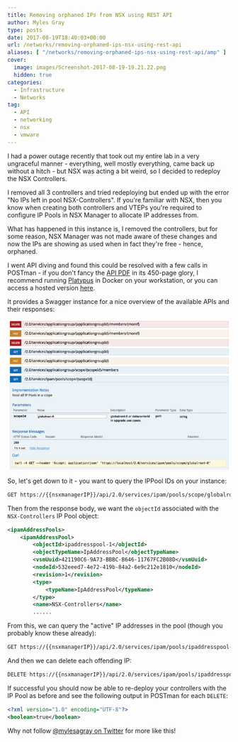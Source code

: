 ```yaml
---
title: Removing orphaned IPs from NSX using REST API
author: Myles Gray
type: posts
date: 2017-08-19T18:40:03+00:00
url: /networks/removing-orphaned-ips-nsx-using-rest-api
aliases: [ "/networks/removing-orphaned-ips-nsx-using-rest-api/amp" ]
cover:
  image: images/Screenshot-2017-08-19-19.21.22.png
  hidden: true
categories:
  - Infrastructure
  - Networks
tag:
  - API
  - networking
  - nsx
  - vmware
---
```


I had a power outage recently that took out my entire lab in a very ungraceful manner - everything, well mostly everything, came back up without a hitch - but NSX was acting a bit weird, so I decided to redeploy the NSX Controllers.

I removed all 3 controllers and tried redeploying but ended up with the error "No IPs left in pool NSX-Controllers". If you're familiar with NSX, then you know when creating both controllers and VTEPs you're required to configure IP Pools in NSX Manager to allocate IP addresses from.

What has happened in this instance is, I removed the controllers, but for some reason, NSX Manager was not made aware of these changes and now the IPs are showing as used when in fact they're free - hence, orphaned.

I went API diving and found this could be resolved with a few calls in POSTman - if you don't fancy the [API PDF][1] in its 450-page glory, I recommend running [Platypus][2] in Docker on your workstation, or you can access a hosted version [here][3].

It provides a Swagger instance for a nice overview of the available APIs and their responses:

![Swagger API][4]

So, let's get down to it - you want to query the IPPool IDs on your instance:

```sh
GET https://{{nsxmanagerIP}}/api/2.0/services/ipam/pools/scope/globalroot-0
```

Then from the response body, we want the `objectId` associated with the `NSX-Controllers` IP Pool object:

```xml
<ipamAddressPools>
    <ipamAddressPool>
        <objectId>ipaddresspool-1</objectId>
        <objectTypeName>IpAddressPool</objectTypeName>
        <vsmUuid>421190C6-9A73-BBBC-B646-11767FC2B08D</vsmUuid>
        <nodeId>532eeed7-4e72-419b-84a2-6e9c212e1810</nodeId>
        <revision>1</revision>
        <type>
            <typeName>IpAddressPool</typeName>
        </type>
        <name>NSX-Controllers</name>
        ......
```

From this, we can query the "active" IP addresses in the pool (though you probably know these already):

```sh
GET https://{{nsxmanagerIP}}/api/2.0/services/ipam/pools/ipaddresspool-1/ipaddresses
```

And then we can delete each offending IP:

```sh
DELETE https://{{nsxmanagerIP}}/api/2.0/services/ipam/pools/ipaddresspool-1/ipaddresses/10.0.3.170
```

If successful you should now be able to re-deploy your controllers with the IP Pool as before and see the following output in POSTman for each `DELETE`:

```xml
<?xml version="1.0" encoding="UTF-8"?>
<boolean>true</boolean>
```

Why not follow [@mylesagray on Twitter][5] for more like this!

 [1]: https://docs.vmware.com/en/VMware-NSX-for-vSphere/6.3/nsx_63_api.pdf?src=vmw_so_vex
 [2]: https://github.com/vmware/platypus
 [3]: http://vmwareapis.com/swagger.html
 [4]: images/Screenshot-2017-08-19-19.21.22.png
 [5]: https://twitter.com/mylesagray
